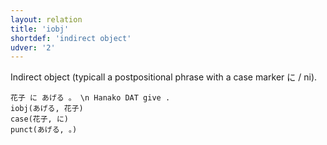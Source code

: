 ```yaml
---
layout: relation
title: 'iobj'
shortdef: 'indirect object'
udver: '2'
---
```


Indirect object (typicall a postpositional phrase with a case marker に / ni).

~~~ sdparse
花子 に あげる 。 \n Hanako DAT give .
iobj(あげる, 花子)
case(花子, に)
punct(あげる, 。)
~~~
